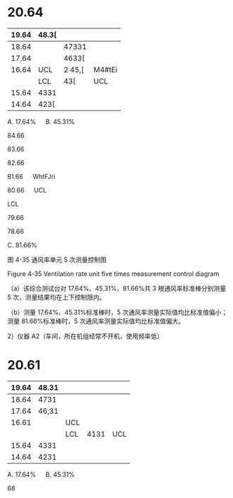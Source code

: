 # 20.64

|19.64|48.3[| | |
|---|---|---|---|
|18.64| |47331| |
|17.64| |4633[| |
|16.64|UCL|2 45,[|M4#tEi|
| |LCL|43[|UCL|
|15.64|4331| | |
|14.64|423[| | |

A. 17.64% &emsp; B. 45.31%

84.66

83.66

82.66

81.66 &emsp; WhtFJri

80.66 &emsp; UCL

LCL

79.66

78.66

C. 81.66%

图 4-35 通风率单元 5 次测量控制图

Figure 4-35 Ventilation rate unit five times measurement control diagram

（a）该综合测试台对 17.64%、45.31%、81.66%共 3 根通风率标准棒分别测量 5 次，测量结果均在上下控制限内。

（b）测量 17.64%、45.31%标准棒时，5 次通风率测量实际值均比标准值偏小；测量 81.66%标准棒时，5 次通风率测量实际值均比标准值偏大。

2）仪器 A2（车间，所在机组经常不开机，使用频率低）

# 20.61

|19.64|48.31| | | |
|---|---|---|---|---|
|18.64|4731| | | |
|17.64|46,31| | | |
|16.61| |UCL| | |
| | |LCL|4131|UCL|
|15.64|4331| | | |
|14.64|4231| | | |

A. 17.64% &emsp; B. 45.31%

68